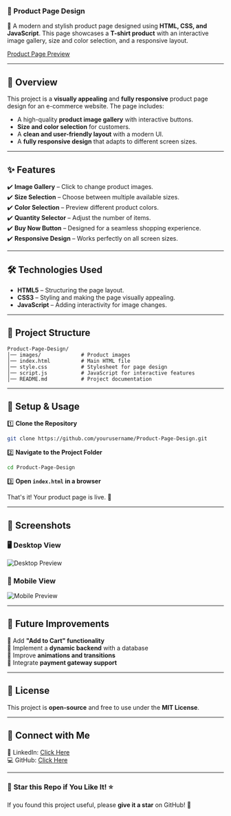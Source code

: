 ### **📌 Product Page Design**

🚀 A modern and stylish product page designed using **HTML, CSS, and JavaScript**. This page showcases a **T-shirt product** with an interactive image gallery, size and color selection, and a responsive layout.

[Product Page Preview](https://product-page-design-eight.vercel.app/)

---

## **📖 Overview**
This project is a **visually appealing** and **fully responsive** product page design for an e-commerce website. The page includes:
- A high-quality **product image gallery** with interactive buttons.
- **Size and color selection** for customers.
- A **clean and user-friendly layout** with a modern UI.
- A **fully responsive design** that adapts to different screen sizes.

---

## **✨ Features**
✔️ **Image Gallery** – Click to change product images.  
✔️ **Size Selection** – Choose between multiple available sizes.  
✔️ **Color Selection** – Preview different product colors.  
✔️ **Quantity Selector** – Adjust the number of items.  
✔️ **Buy Now Button** – Designed for a seamless shopping experience.  
✔️ **Responsive Design** – Works perfectly on all screen sizes.  

---

## **🛠️ Technologies Used**
- **HTML5** – Structuring the page layout.  
- **CSS3** – Styling and making the page visually appealing.  
- **JavaScript** – Adding interactivity for image changes.  

---

## **📂 Project Structure**
```
Product-Page-Design/
│── images/             # Product images
│── index.html          # Main HTML file
│── style.css           # Stylesheet for page design
│── script.js           # JavaScript for interactive features
│── README.md           # Project documentation
```

---

## **🚀 Setup & Usage**
1️⃣ **Clone the Repository**
```bash
git clone https://github.com/yourusername/Product-Page-Design.git
```
2️⃣ **Navigate to the Project Folder**
```bash
cd Product-Page-Design
```
3️⃣ **Open `index.html` in a browser**  

That's it! Your product page is live. 🎉  

---

## **📸 Screenshots**
### **🖥️ Desktop View**
![Desktop Preview](images/desktop-view.png)

### **📱 Mobile View**
![Mobile Preview](images/mobile-view.png)

---

## **🌟 Future Improvements**
🔹 Add **"Add to Cart" functionality**  
🔹 Implement a **dynamic backend** with a database  
🔹 Improve **animations and transitions**  
🔹 Integrate **payment gateway support**  

---

## **📜 License**
This project is **open-source** and free to use under the **MIT License**.  

---

## **📩 Connect with Me**
🔗 LinkedIn: [Click Here](https://www.linkedin.com/in/curiouspranavthorat/)  
💻 GitHub: [Click Here](https://github.com/PranavThorat1432)  

---

### 🌟 **Star this Repo if You Like It!** ⭐  
If you found this project useful, please **give it a star** on GitHub! 🚀  
